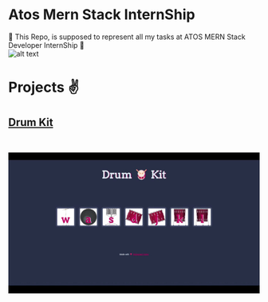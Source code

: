 # Atos Mern Stack InternShip
🔷 This Repo, is supposed to represent all my tasks at ATOS MERN Stack Developer InternShip 🔷
<br>
![alt text](https://1000logos.net/wp-content/uploads/2020/08/Logo-Atos.jpg)

<h1>Projects ✌️</h1>

<h2><a href="https://webdevcamp-drumkit.netlify.app/">Drum Kit</a></h2>
<br>

![alt text](https://github.com/Mohamed-Hema/AtosMernStackInternShip/blob/master/Projects%20GIFS/DrumKit.gif)